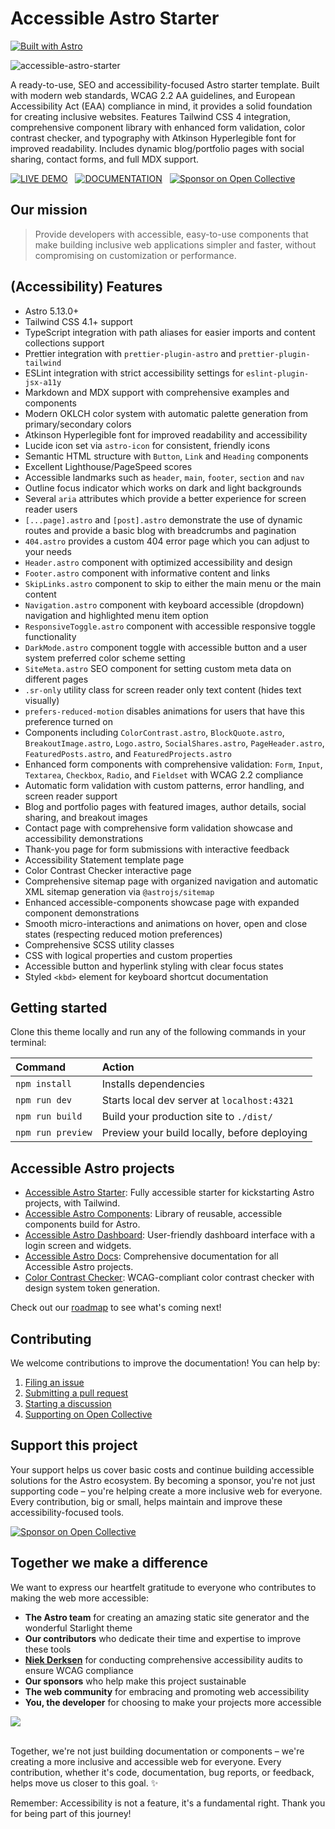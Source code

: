 # Accessible Astro Starter

[![Built with Astro](https://astro.badg.es/v2/built-with-astro/small.svg)](https://astro.build)

![accessible-astro-starter](https://github.com/user-attachments/assets/01630a5b-10bb-4765-a291-74725fedc04f)

A ready-to-use, SEO and accessibility-focused Astro starter template. Built with modern web standards, WCAG 2.2 AA guidelines, and European Accessibility Act (EAA) compliance in mind, it provides a solid foundation for creating inclusive websites. Features Tailwind CSS 4 integration, comprehensive component library with enhanced form validation, color contrast checker, and typography with Atkinson Hyperlegible font for improved readability. Includes dynamic blog/portfolio pages with social sharing, contact forms, and full MDX support.

[![LIVE DEMO](https://img.shields.io/badge/LIVE_DEMO-4ECCA3?style=for-the-badge&logo=astro&logoColor=black)](https://accessible-astro-starter.incluud.dev/) &nbsp;
[![DOCUMENTATION](https://img.shields.io/badge/DOCUMENTATION-A682FF?style=for-the-badge&logo=astro&logoColor=black)](https://accessible-astro.incluud.dev/) &nbsp;
[![Sponsor on Open Collective](https://img.shields.io/badge/Open%20Collective-7FADF2?style=for-the-badge&logo=opencollective&logoColor=white)](https://opencollective.com/incluud) &nbsp;

## Our mission

> Provide developers with accessible, easy-to-use components that make building inclusive web applications simpler and faster, without compromising on customization or performance.

## (Accessibility) Features

- Astro 5.13.0+
- Tailwind CSS 4.1+ support
- TypeScript integration with path aliases for easier imports and content collections support
- Prettier integration with `prettier-plugin-astro` and `prettier-plugin-tailwind`
- ESLint integration with strict accessibility settings for `eslint-plugin-jsx-a11y`
- Markdown and MDX support with comprehensive examples and components
- Modern OKLCH color system with automatic palette generation from primary/secondary colors
- Atkinson Hyperlegible font for improved readability and accessibility
- Lucide icon set via `astro-icon` for consistent, friendly icons
- Semantic HTML structure with `Button`, `Link` and `Heading` components
- Excellent Lighthouse/PageSpeed scores
- Accessible landmarks such as `header`, `main`, `footer`, `section` and `nav`
- Outline focus indicator which works on dark and light backgrounds
- Several `aria` attributes which provide a better experience for screen reader users
- `[...page].astro` and `[post].astro` demonstrate the use of dynamic routes and provide a basic blog with breadcrumbs and pagination
- `404.astro` provides a custom 404 error page which you can adjust to your needs
- `Header.astro` component with optimized accessibility and design
- `Footer.astro` component with informative content and links
- `SkipLinks.astro` component to skip to either the main menu or the main content
- `Navigation.astro` component with keyboard accessible (dropdown) navigation and highlighted menu item option
- `ResponsiveToggle.astro` component with accessible responsive toggle functionality
- `DarkMode.astro` component toggle with accessible button and a user system preferred color scheme setting
- `SiteMeta.astro` SEO component for setting custom meta data on different pages
- `.sr-only` utility class for screen reader only text content (hides text visually)
- `prefers-reduced-motion` disables animations for users that have this preference turned on
- Components including `ColorContrast.astro`, `BlockQuote.astro`, `BreakoutImage.astro`, `Logo.astro`, `SocialShares.astro`, `PageHeader.astro`, `FeaturedPosts.astro`, and `FeaturedProjects.astro`
- Enhanced form components with comprehensive validation: `Form`, `Input`, `Textarea`, `Checkbox`, `Radio`, and `Fieldset` with WCAG 2.2 compliance
- Automatic form validation with custom patterns, error handling, and screen reader support
- Blog and portfolio pages with featured images, author details, social sharing, and breakout images
- Contact page with comprehensive form validation showcase and accessibility demonstrations
- Thank-you page for form submissions with interactive feedback
- Accessibility Statement template page
- Color Contrast Checker interactive page
- Comprehensive sitemap page with organized navigation and automatic XML sitemap generation via `@astrojs/sitemap`
- Enhanced accessible-components showcase page with expanded component demonstrations
- Smooth micro-interactions and animations on hover, open and close states (respecting reduced motion preferences)
- Comprehensive SCSS utility classes
- CSS with logical properties and custom properties
- Accessible button and hyperlink styling with clear focus states
- Styled `<kbd>` element for keyboard shortcut documentation

## Getting started

Clone this theme locally and run any of the following commands in your terminal:

| Command           | Action                                       |
| :---------------- | :------------------------------------------- |
| `npm install`     | Installs dependencies                        |
| `npm run dev`     | Starts local dev server at `localhost:4321`  |
| `npm run build`   | Build your production site to `./dist/`      |
| `npm run preview` | Preview your build locally, before deploying |

## Accessible Astro projects

- [Accessible Astro Starter](https://github.com/incluud/accessible-astro-starter): Fully accessible starter for kickstarting Astro projects, with Tailwind.
- [Accessible Astro Components](https://github.com/incluud/accessible-astro-components/): Library of reusable, accessible components build for Astro.
- [Accessible Astro Dashboard](https://github.com/incluud/accessible-astro-dashboard/): User-friendly dashboard interface with a login screen and widgets.
- [Accessible Astro Docs](https://github.com/incluud/accessible-astro-docs): Comprehensive documentation for all Accessible Astro projects.
- [Color Contrast Checker](https://github.com/incluud/color-contrast-checker): WCAG-compliant color contrast checker with design system token generation.

Check out our [roadmap](https://github.com/orgs/incluud/projects/4/views/1) to see what's coming next!

## Contributing

We welcome contributions to improve the documentation! You can help by:

1. [Filing an issue](https://github.com/incluud/accessible-astro-starter/issues)
2. [Submitting a pull request](https://github.com/incluud/accessible-astro-starter/pulls)
3. [Starting a discussion](https://github.com/incluud/accessible-astro-starter/discussions)
4. [Supporting on Open Collective](https://opencollective.com/incluud)

## Support this project

Your support helps us cover basic costs and continue building accessible solutions for the Astro ecosystem. By becoming a sponsor, you're not just supporting code – you're helping create a more inclusive web for everyone. Every contribution, big or small, helps maintain and improve these accessibility-focused tools.

[![Sponsor on Open Collective](https://img.shields.io/badge/Open%20Collective-7FADF2?style=for-the-badge&logo=opencollective&logoColor=white)](https://opencollective.com/incluud)

## Together we make a difference

We want to express our heartfelt gratitude to everyone who contributes to making the web more accessible:

- **The Astro team** for creating an amazing static site generator and the wonderful Starlight theme
- **Our contributors** who dedicate their time and expertise to improve these tools
- [**Niek Derksen**](https://niekderksen.nl) for conducting comprehensive accessibility audits to ensure WCAG compliance
- **Our sponsors** who help make this project sustainable
- **The web community** for embracing and promoting web accessibility
- **You, the developer** for choosing to make your projects more accessible

<a href="https://github.com/incluud/accessible-astro-starter/graphs/contributors">
  <img src="https://contrib.rocks/image?repo=incluud/accessible-astro-starter" />
</a><br /><br />

Together, we're not just building documentation or components – we're creating a more inclusive and accessible web for everyone. Every contribution, whether it's code, documentation, bug reports, or feedback, helps move us closer to this goal. ✨

Remember: Accessibility is not a feature, it's a fundamental right. Thank you for being part of this journey!
